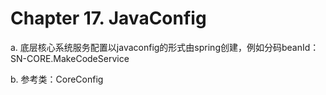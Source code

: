 # Chapter 17. JavaConfig

  a. 底层核心系统服务配置以javaconfig的形式由spring创建，例如分码beanId：SN-CORE.MakeCodeService



  b. 参考类：CoreConfig



